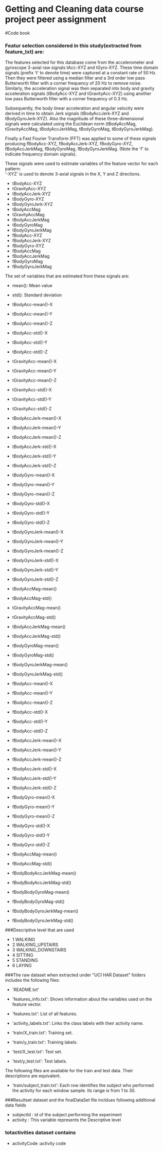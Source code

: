 Getting and Cleaning data course project peer assignment
================
#Code book

### Featur selection considered in this study(extracted from feature_txt) are:

The features selected for this database come from the accelerometer and gyroscope 3-axial raw signals tAcc-XYZ and tGyro-XYZ. These time domain signals (prefix 't' to denote time) were captured at a constant rate of 50 Hz. Then they were filtered using a median filter and a 3rd order low pass Butterworth filter with a corner frequency of 20 Hz to remove noise. Similarly, the acceleration signal was then separated into body and gravity acceleration signals (tBodyAcc-XYZ and tGravityAcc-XYZ) using another low pass Butterworth filter with a corner frequency of 0.3 Hz. 

Subsequently, the body linear acceleration and angular velocity were derived in time to obtain Jerk signals (tBodyAccJerk-XYZ and tBodyGyroJerk-XYZ). Also the magnitude of these three-dimensional signals were calculated using the Euclidean norm (tBodyAccMag, tGravityAccMag, tBodyAccJerkMag, tBodyGyroMag, tBodyGyroJerkMag). 

Finally a Fast Fourier Transform (FFT) was applied to some of these signals producing fBodyAcc-XYZ, fBodyAccJerk-XYZ, fBodyGyro-XYZ, fBodyAccJerkMag, fBodyGyroMag, fBodyGyroJerkMag. (Note the 'f' to indicate frequency domain signals). 

These signals were used to estimate variables of the feature vector for each pattern:  
'-XYZ' is used to denote 3-axial signals in the X, Y and Z directions.

* tBodyAcc-XYZ
* tGravityAcc-XYZ
* tBodyAccJerk-XYZ
* tBodyGyro-XYZ
* tBodyGyroJerk-XYZ
* tBodyAccMag
* tGravityAccMag
* tBodyAccJerkMag
* tBodyGyroMag
* tBodyGyroJerkMag
* fBodyAcc-XYZ
* fBodyAccJerk-XYZ
* fBodyGyro-XYZ
* fBodyAccMag
* fBodyAccJerkMag
* fBodyGyroMag
* fBodyGyroJerkMag


The set of variables that are estimated from these signals are: 

* mean(): Mean value
* std(): Standard deviation



* tBodyAcc-mean()-X           
* tBodyAcc-mean()-Y           
* tBodyAcc-mean()-Z          
* tBodyAcc-std()-X            
* tBodyAcc-std()-Y            
* tBodyAcc-std()-Z           
* tGravityAcc-mean()-X        
* tGravityAcc-mean()-Y        
* tGravityAcc-mean()-Z       
* tGravityAcc-std()-X         
* tGravityAcc-std()-Y         
* tGravityAcc-std()-Z        
* tBodyAccJerk-mean()-X       
* tBodyAccJerk-mean()-Y       
* tBodyAccJerk-mean()-Z      
* tBodyAccJerk-std()-X        
* tBodyAccJerk-std()-Y        
* tBodyAccJerk-std()-Z       
* tBodyGyro-mean()-X          
* tBodyGyro-mean()-Y          
* tBodyGyro-mean()-Z         
* tBodyGyro-std()-X           
* tBodyGyro-std()-Y           
* tBodyGyro-std()-Z          
* tBodyGyroJerk-mean()-X      
* tBodyGyroJerk-mean()-Y      
* tBodyGyroJerk-mean()-Z     
* tBodyGyroJerk-std()-X       
* tBodyGyroJerk-std()-Y       
* tBodyGyroJerk-std()-Z      
* tBodyAccMag-mean()          
* tBodyAccMag-std()           
* tGravityAccMag-mean()      
* tGravityAccMag-std()        
* tBodyAccJerkMag-mean()      
* tBodyAccJerkMag-std()      
* tBodyGyroMag-mean()         
* tBodyGyroMag-std()          
* tBodyGyroJerkMag-mean()    
* tBodyGyroJerkMag-std()      
* fBodyAcc-mean()-X           
* fBodyAcc-mean()-Y          
* fBodyAcc-mean()-Z          
* fBodyAcc-std()-X            
* fBodyAcc-std()-Y           
* fBodyAcc-std()-Z            
* fBodyAccJerk-mean()-X       
* fBodyAccJerk-mean()-Y      
* fBodyAccJerk-mean()-Z       
* fBodyAccJerk-std()-X        
* fBodyAccJerk-std()-Y       
* fBodyAccJerk-std()-Z        
* fBodyGyro-mean()-X          
* fBodyGyro-mean()-Y         
* fBodyGyro-mean()-Z          
* fBodyGyro-std()-X           
* fBodyGyro-std()-Y          
* fBodyGyro-std()-Z           
* fBodyAccMag-mean()          
* fBodyAccMag-std()          
* fBodyBodyAccJerkMag-mean()  
* fBodyBodyAccJerkMag-std()   
* fBodyBodyGyroMag-mean()    
* fBodyBodyGyroMag-std()      
* fBodyBodyGyroJerkMag-mean() 
* fBodyBodyGyroJerkMag-std()

###Descriptive level that are used

* 1 WALKING
* 2 WALKING_UPSTAIRS
* 3 WALKING_DOWNSTAIRS
* 4 SITTING
* 5 STANDING
* 6 LAYING

###The raw dataset when extracted under "UCI HAR Dataset" folders includes the following files:

- 'README.txt'

- 'features_info.txt': Shows information about the variables used on the feature vector.

- 'features.txt': List of all features.

- 'activity_labels.txt': Links the class labels with their activity name.

- 'train/X_train.txt': Training set.

- 'train/y_train.txt': Training labels.

- 'test/X_test.txt': Test set.

- 'test/y_test.txt': Test labels.

The following files are available for the train and test data. Their descriptions are equivalent. 

- 'train/subject_train.txt': Each row identifies the subject who performed the activity for each window sample. Its range is from 1 to 30. 

###Resultset dataset and the finalDataSet file incldues following additional data fields

* subjectId       : id of the subject performing the experiment
* activity        : This variable represents the  Descriptive level

### totactivities dataset contains

* activityCode            :activity code

